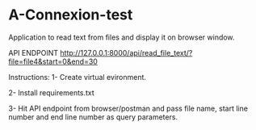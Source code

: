 # A-Connexion-test
Application to read text from files and display it on browser window.

API ENDPOINT
http://127.0.0.1:8000/api/read_file_text/?file=file4&start=0&end=30


Instructions:
1- Create virtual evironment.

2- Install requirements.txt 

3- Hit API endpoint from browser/postman and pass file name, start line number and end line number as query parameters.
